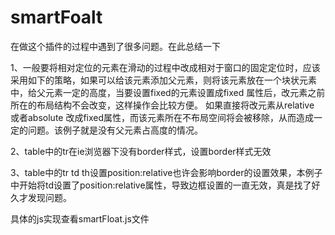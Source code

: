 # smartFoalt
在做这个插件的过程中遇到了很多问题。在此总结一下

1、一般要将相对定位的元素在滑动的过程中改成相对于窗口的固定定位时，应该采用如下的策略，如果可以给该元素添加父元素，则将该元素放在一个块状元素中，给父元素一定的高度，当要设置fixed的元素设置成fixed 属性后，改元素之前所在的布局结构不会改变，这样操作会比较方便。
如果直接将改元素从relative 或者absolute 改成fixed属性，而该元素所在不布局空间将会被移除，从而造成一定的问题。该例子就是没有父元素占高度的情况。

2、table中的tr在ie浏览器下没有border样式，设置border样式无效

3、table中的tr td th设置position:relative也许会影响border的设置效果，本例子中开始将td设置了position:relative属性，导致边框设置的一直无效，真是找了好久才发现问题。

具体的js实现查看smartFloat.js文件
